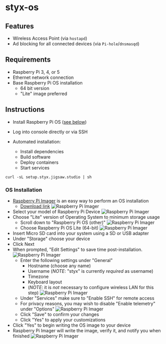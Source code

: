 # styx-os

## Features
- Wireless Access Point (via `hostapd`)
- Ad blocking for all connected devices (via `Pi-hole`/`dnsmasqd`)

## Requirements
- Raspberry Pi 3, 4, or 5
- Ethernet network connection
- Base Raspberry Pi OS installation
  - 64 bit version
  - "Lite" image preferred

## Instructions
- Install Raspberry Pi OS ([see below](#-os-installation))
- Log into console directly or via SSH

- Automated installation:
  - Install dependencies
  - Build software
  - Deploy containers
  - Start services
```shell
curl -sL setup.styx.jigsaw.studio | sh
```

### OS Installation
- [Raspberry Pi Imager]((https://www.raspberrypi.com/software/)) is an easy way to perform an OS installation
  - [Download link](https://www.raspberrypi.com/software/)
  ![Raspberry Pi Imager](docs/images/raspberry_pi_imager_1.png)
- Select your model of Raspberry Pi Device
  ![Raspberry Pi Imager](docs/images/raspberry_pi_imager_2.png)
- Choose "Lite" version of Operating System to minimum storage usage
  - Scroll down to "Raspberry Pi OS (other)"
    ![Raspberry Pi Imager](docs/images/raspberry_pi_imager_3.png)
  - Choose Raspberry Pi OS Lite (64-bit)
    ![Raspberry Pi Imager](docs/images/raspberry_pi_imager_4.png)
- Insert Micro SD card into your system using a SD or USB adapter
- Under "Storage" choose your device
- Click Next
- When prompted, "Edit Settings" to save time post-installation.
  ![Raspberry Pi Imager](docs/images/raspberry_pi_imager_5.png)
  - Enter the following settings under "General"
    - Hostname (choose any name)
    - Username (*NOTE*: "styx" is currently *required* as username)
    - Timezone
    - Keyboard layout
    - (*NOTE*: it is *not* necessary to configure wireless LAN for this step)
      ![Raspberry Pi Imager](docs/images/raspberry_pi_imager_6.png)
  - Under "Services" make sure to "Enable SSH" for remote access
  - For privacy reasons, you may wish to disable "Enable telemetry" under "Options"
    ![Raspberry Pi Imager](docs/images/raspberry_pi_imager_7.png)
  - Click "Save" to confirm your changes
  - Click "Yes" to apply your customizations
- Click "Yes" to begin writing the OS image to your device
- Raspberry Pi Imager will write the image, verify it, and notify you when finished
  ![Raspberry Pi Imager](docs/images/raspberry_pi_imager_8.png)
